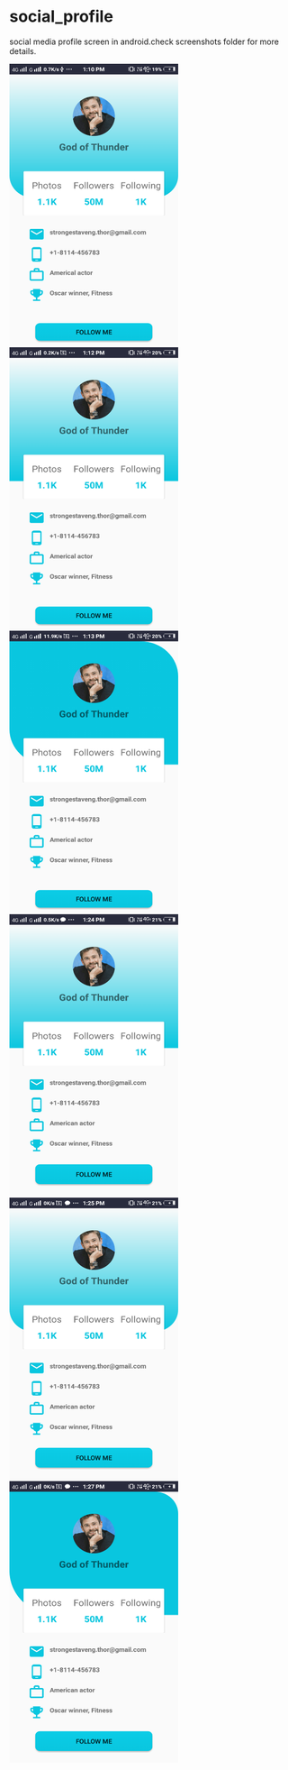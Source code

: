 # social_profile
social media profile screen in android.check screenshots folder for more details.

<img src="screenshots/Screenshot_20201120_131026.png" width=300 height=500 />  <img src="screenshots/Screenshot_20201120_131203.png" width=300 height=500 />
<img src="screenshots/Screenshot_20201120_131347.png" width=300 height=500 />  <img src="screenshots/Screenshot_20201120_132436.png" width=300 height=500 />
<img src="screenshots/Screenshot_20201120_132525.png" width=300 height=500 />  <img src="screenshots/Screenshot_20201120_132704.png" width=300 height=500 />
